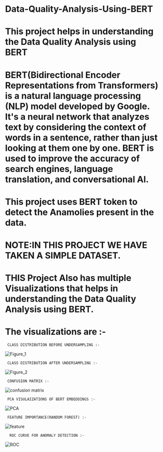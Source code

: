 # Data-Quality-Analysis-Using-BERT
# This project helps in understanding the Data Quality Analysis using BERT
# BERT(Bidirectional Encoder Representations from Transformers) is a natural language processing (NLP) model developed by Google. It's a neural network that analyzes text by considering the context of words in a sentence, rather than just looking at them one by one. BERT is used to improve the accuracy of search engines, language translation, and conversational AI.
# This project uses BERT token to detect the Anamolies present in the data.
# NOTE:IN THIS PROJECT WE HAVE TAKEN A SIMPLE DATASET.
# THIS Project Also has multiple Visualizations that helps in understanding the Data Quality Analysis using BERT.
# The visualizations are :-
     CLASS DISTRIBUTION BEFORE UNDERSAMPLING :- 
![Figure_1](https://github.com/user-attachments/assets/ae7f444e-7a96-4866-b53a-64a0253d441b)
    
     CLASS DISTRIBUTION AFTER UNDERSAMPLING :-
![Figure_2](https://github.com/user-attachments/assets/7b6f4fe9-6240-447c-b616-52cb642bb934)

     CONFUSION MATRIX :-
![confusion matrix](https://github.com/user-attachments/assets/41effa5c-e87a-4b00-a596-058ce30dc3d7)

     PCA VISULAIZATIONS OF BERT EMBEDDINGS :-
![PCA](https://github.com/user-attachments/assets/0261d01a-3a69-4114-9a9e-46ad8a29d8ce)

     FEATURE IMPORTANCE(RANDOM FOREST) :-
![feature](https://github.com/user-attachments/assets/d1a3ce23-c215-48ac-9f63-298a716be755)

      ROC CURVE FOR ANOMALY DETECTION :-


![ROC](https://github.com/user-attachments/assets/32141888-384f-4742-9905-cf5041f0712a)


      








